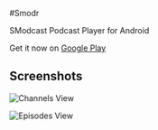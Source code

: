 #Smodr

SModcast Podcast Player for Android

Get it now on [Google Play](https://play.google.com/store/apps/details?id=com.kevintcoughlin.smodr)

## Screenshots

![Channels View](https://lh5.ggpht.com/JGrW8plf-zj6ua8duQL1Nw2IkGcHlogFOH5FnQn0Nmd5Ifdznk6RSMSrJnedvMKp0A4=h900-rw)

![Episodes View](https://lh5.ggpht.com/9yvklihat7_Mq4IdGKNqa9HU_WnjknREuy0v5fLtHwUxK7GX4eJnoa3Wm0kK59xp-kX8=h900-rw)
